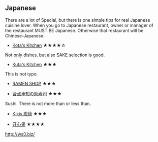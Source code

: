 ## Japanese

There are a lot of Special, but there is one simple tips for real Japanese cuisine lover. When you go to Japanese restaurant, owner or manager of the restaurant MUST BE Japanese. Otherwise that restaurant will be Chinese-Japanese.

- [Kota's Kitchen](http://travel.cnn.com/shanghai/eat/kotas-kitchen)  ★★★★☆

Not only dishes, but also SAKE selection is good.

- [Kuta's Kitchen](http://www.smartshanghai.com/venue/8368/kotas_kitchen_huaihai_lu) ★★★

This is not typo.

- [RAMEN SHOP](http://www.smartshanghai.com/venue/11950/ramen_shop) ★★★


- [合点承知の助寿司](http://r.gnavi.co.jp/shanghai/jp/cs10466/) ★★★

Sushi. There is not more than or less than.

- [Kikis 炭焼](http://blog.goo.ne.jp/haochi_china0907/e/fa8f1d90f3d501b3eeaf697af842d07f) ★★★

- [开心果](http://www.dianping.com/shop/2842396) ★★★★

http://ws0.biz/

